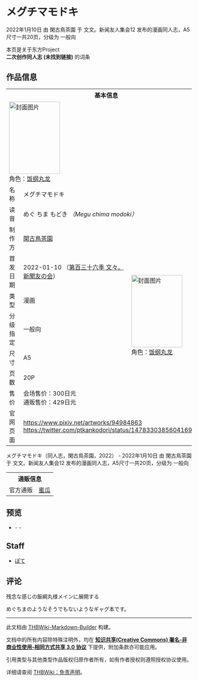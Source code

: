 # メグチマモドキ

<!-- source html: G:\repos\THBWiki-Markdown-Builder\THBWikiMarkdown\Temp\main\d\db\ns0%3A%E3%83%A1%E3%82%B0%E3%83%81%E3%83%9E%E3%83%A2%E3%83%89%E3%82%AD.html -->

2022年1月10日 由 閑古鳥茶園 于 文文。新闻友人集会12 发布的漫画同人志，A5尺寸一共20页，分级为 一般向

本页是关于东方Project  
 **二次创作同人志 (未找到链接)** 的词条

## 作品信息

<table><tbody><tr><th colspan="3">基本信息</th></tr><tr><td class="cover-artwork-mobile" colspan="2"><a href="./文件-メグチマモドキ封面.jpg.md" class="image" title="封面图片"><img alt="封面图片" src="https://upload.thwiki.cc/thumb/8/8e/%E3%83%A1%E3%82%B0%E3%83%81%E3%83%9E%E3%83%A2%E3%83%89%E3%82%AD%E5%B0%81%E9%9D%A2.jpg/138px-%E3%83%A1%E3%82%B0%E3%83%81%E3%83%9E%E3%83%A2%E3%83%89%E3%82%AD%E5%B0%81%E9%9D%A2.jpg" decoding="async" loading="lazy" width="138" height="196" srcset="https://upload.thwiki.cc/thumb/8/8e/%E3%83%A1%E3%82%B0%E3%83%81%E3%83%9E%E3%83%A2%E3%83%89%E3%82%AD%E5%B0%81%E9%9D%A2.jpg/207px-%E3%83%A1%E3%82%B0%E3%83%81%E3%83%9E%E3%83%A2%E3%83%89%E3%82%AD%E5%B0%81%E9%9D%A2.jpg 1.5x, https://upload.thwiki.cc/thumb/8/8e/%E3%83%A1%E3%82%B0%E3%83%81%E3%83%9E%E3%83%A2%E3%83%89%E3%82%AD%E5%B0%81%E9%9D%A2.jpg/276px-%E3%83%A1%E3%82%B0%E3%83%81%E3%83%9E%E3%83%A2%E3%83%89%E3%82%AD%E5%B0%81%E9%9D%A2.jpg 2x" data-file-width="873" data-file-height="1240"></a><div class="cover-char">角色：<a href="./饭纲丸龙.md" title="饭纲丸龙">饭纲丸龙</a></div></td>
</tr><tr><td class="label">名称</td><td colspan="2"> メグチマモドキ </td></tr><tr><td class="label">读音</td><td colspan="2"> めぐ ちま もどき <i>（Megu chima modoki）</i> </td></tr><tr><td class="label">制作方</td><td><a href="./閑古鳥茶園.md" title="閑古鳥茶園">閑古鳥茶園</a></td><td class="cover-artwork" rowspan="7" style="min-width:196px;"><a href="./文件-メグチマモドキ封面.jpg.md" class="image" title="封面图片"><img alt="封面图片" src="https://upload.thwiki.cc/thumb/8/8e/%E3%83%A1%E3%82%B0%E3%83%81%E3%83%9E%E3%83%A2%E3%83%89%E3%82%AD%E5%B0%81%E9%9D%A2.jpg/138px-%E3%83%A1%E3%82%B0%E3%83%81%E3%83%9E%E3%83%A2%E3%83%89%E3%82%AD%E5%B0%81%E9%9D%A2.jpg" decoding="async" loading="lazy" width="138" height="196" srcset="https://upload.thwiki.cc/thumb/8/8e/%E3%83%A1%E3%82%B0%E3%83%81%E3%83%9E%E3%83%A2%E3%83%89%E3%82%AD%E5%B0%81%E9%9D%A2.jpg/207px-%E3%83%A1%E3%82%B0%E3%83%81%E3%83%9E%E3%83%A2%E3%83%89%E3%82%AD%E5%B0%81%E9%9D%A2.jpg 1.5x, https://upload.thwiki.cc/thumb/8/8e/%E3%83%A1%E3%82%B0%E3%83%81%E3%83%9E%E3%83%A2%E3%83%89%E3%82%AD%E5%B0%81%E9%9D%A2.jpg/276px-%E3%83%A1%E3%82%B0%E3%83%81%E3%83%9E%E3%83%A2%E3%83%89%E3%82%AD%E5%B0%81%E9%9D%A2.jpg 2x" data-file-width="873" data-file-height="1240"></a><div class="cover-char">角色：<a href="./饭纲丸龙.md" title="饭纲丸龙">饭纲丸龙</a></div></td>
</tr><tr><td class="label">首发日期</td><td>2022-01-10&#160;（<a href="/展会作品列表?e=%E6%96%87%E6%96%87%E3%80%82%E6%96%B0%E9%97%BB%E5%8F%8B%E4%BA%BA%E9%9B%86%E4%BC%9A%2312">第百三十六季 文々。新聞友の会</a>）</td></tr><tr><td class="label">类型</td><td>漫画</td></tr><tr><td class="label">分级指定</td><td>一般向</td></tr><tr><td class="label">尺寸</td><td>A5</td></tr><tr><td class="label">页数</td><td>20P</td></tr><tr><td class="label">售价</td><td>会场售价：300日元<br>通贩售价：429日元</td></tr>
<tr><td class="label">官网页面</td><td colspan="2"><a rel="nofollow" class="external free" href="https://www.pixiv.net/artworks/94984863">https://www.pixiv.net/artworks/94984863</a><br><a rel="nofollow" class="external free" href="https://twitter.com/ptkankodori/status/1478330385604169728">https://twitter.com/ptkankodori/status/1478330385604169728</a></td></tr></tbody></table>

メグチマモドキ（同人志，閑古鳥茶園，2022） - 2022年1月10日 由 閑古鳥茶園 于 文文。新闻友人集会12 发布的漫画同人志，A5尺寸一共20页，分级为 一般向

<table><tbody><tr><th colspan="3">通贩信息</th></tr><tr><td class="label">官方通贩</td><td colspan="2"><a rel="nofollow" class="external text" href="https://www.melonbooks.co.jp/detail/detail.php?product_id=1157627">蜜瓜</a></td></tr></tbody></table>



## 预览
- [](./文件-メグチマモドキ预览图1.jpg.md)- [](./文件-メグチマモドキ预览图2.jpg.md)- [](./文件-メグチマモドキ预览图3.jpg.md)


## Staff
- [ぽて](./ぽて.md)


## 评论
  
残念な感じの飯綱丸様メインに展開する  

めぐちまのようなそうでもないようなギャグ本です。
  
  
  

  





---

此文档由 [THBWiki-Markdown-Builder](https://github.com/Delsin-Yu/THBWiki-Markdown-Builder) 构建。

文档中的所有内容除特殊注明外，均在 [**知识共享(Creative Commons) 署名-非商业性使用-相同方式共享 3.0 协议**](https://creativecommons.org/licenses/by-sa/3.0/deed.zh-hans) 下提供，附加条款亦可能应用。

引用类型与其他类型作品版权归原作者所有，如有作者授权则遵照授权协议使用。

详细请查阅 [THBWiki：免责声明](https://thbwiki.cc/THBWiki:%E5%85%8D%E8%B4%A3%E5%A3%B0%E6%98%8E)。

